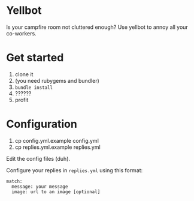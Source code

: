 # Yellbot
Is your campfire room not cluttered enough?  Use yellbot to annoy all your co-workers.

# Get started

1. clone it
2. (you need rubygems and bundler)
3. `bundle install`
4. ??????
5. profit

# Configuration

1. cp config.yml.example config.yml
2. cp replies.yml.example replies.yml

Edit the config files (duh).

Configure your replies in `replies.yml` using this format:

    match:
      message: your message
      image: url to an image [optional]
